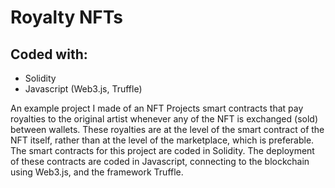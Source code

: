 # Royalty NFTs

## Coded with:

- Solidity
- Javascript (Web3.js, Truffle)

An example project I made of an NFT Projects smart contracts that pay royalties to the original artist whenever any of the NFT is exchanged (sold) between wallets. These royalties are at the level of the smart contract of the NFT itself, rather than at the level of the marketplace, which is preferable. The smart contracts for this project are coded in Solidity. The deployment of these contracts are coded in Javascript, connecting to the blockchain using Web3.js, and the framework Truffle.
